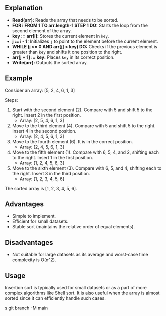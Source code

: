 ## Explanation

- **Read(arr):** Reads the array that needs to be sorted.
- **FOR i FROM 1 TO arr.length-1 STEP 1 DO:** Starts the loop from the second element of the array.
- **key := arr[i]:** Stores the current element in `key`.
- **j := i - 1:** Initializes `j` to point to the element before the current element.
- **WHILE (j >= 0 AND arr[j] > key) DO:** Checks if the previous element is greater than `key` and shifts it one position to the right.
- **arr[j + 1] := key:** Places `key` in its correct position.
- **Write(arr):** Outputs the sorted array.

## Example

Consider an array: [5, 2, 4, 6, 1, 3]

Steps:

1. Start with the second element (2). Compare with 5 and shift 5 to the right. Insert 2 in the first position.
   - Array: [2, 5, 4, 6, 1, 3]
2. Move to the third element (4). Compare with 5 and shift 5 to the right. Insert 4 in the second position.
   - Array: [2, 4, 5, 6, 1, 3]
3. Move to the fourth element (6). It is in the correct position.
   - Array: [2, 4, 5, 6, 1, 3]
4. Move to the fifth element (1). Compare with 6, 5, 4, and 2, shifting each to the right. Insert 1 in the first position.
   - Array: [1, 2, 4, 5, 6, 3]
5. Move to the sixth element (3). Compare with 6, 5, and 4, shifting each to the right. Insert 3 in the third position.
   - Array: [1, 2, 3, 4, 5, 6]

The sorted array is [1, 2, 3, 4, 5, 6].

## Advantages

- Simple to implement.
- Efficient for small datasets.
- Stable sort (maintains the relative order of equal elements).

## Disadvantages

- Not suitable for large datasets as its average and worst-case time complexity is O(n^2).

## Usage

Insertion sort is typically used for small datasets or as a part of more complex algorithms like Shell sort. It is also useful when the array is almost sorted since it can efficiently handle such cases.

<!-- or

# Insertion Sort Algorithm

## Description
Insertion Sort is a simple and efficient comparison-based sorting algorithm. It works similarly to sorting playing cards in your hands. The array is virtually split into a sorted and an unsorted part. Values from the unsorted part are picked and placed at the correct position in the sorted part.

## Algorithm
1. Iterate from the second element to the last element of the array.
2. For each element, compare it with the elements before it in the array.
3. Shift all the elements greater than the current element one position to the right.
4. Insert the current element into its correct position. -->

s
git branch -M main
